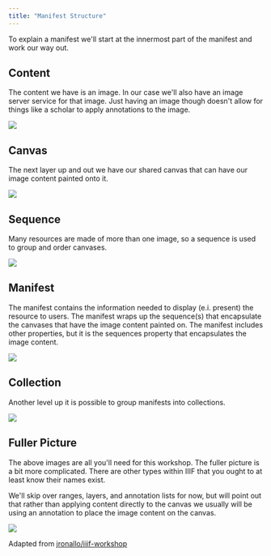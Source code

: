 ```yaml
---
title: "Manifest Structure"
---
```


To explain a manifest we'll start at the innermost part of the manifest and work our way out.

## Content

The content we have is an image. In our case we'll also have an image server service for that image. Just having an image though doesn't allow for things like a scholar to apply annotations to the image.

![](/img/presentation-chart-content.png)

## Canvas

The next layer up and out we have our shared canvas that can have our image content painted onto it.

![](/img/presentation-chart-canvas.png)

## Sequence

Many resources are made of more than one image, so a sequence is used to group and order canvases.

![](/img/presentation-chart-sequence.png)

## Manifest

The manifest contains the information needed to display (e.i. present) the resource to users. The manifest wraps up the sequence(s) that encapsulate the canvases that have the image content painted on. The manifest includes other properties, but it is the sequences property that encapsulates the image content.

![](/img/presentation-chart-manifest.png)

## Collection

Another level up it is possible to group manifests into collections.

![](/img/presentation-chart-collection.png)

## Fuller Picture

The above images are all you'll need for this workshop. The fuller picture is a bit more complicated. There are other types within IIIF that you ought to at least know their names exist.

We'll skip over ranges, layers, and annotation lists for now, but will point out that rather than applying content directly to the canvas we usually will be using an annotation to place the image content on the canvas.

![](/img/presentation-chart-complicated.png)

Adapted from [jronallo/iiif-workshop](https://raw.githubusercontent.com/jronallo/iiif-workshop-new/master/content/presentation-api/manifest/manifest-structure.md)
